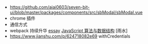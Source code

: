 - https://github.com/aiai0603/seven-bit-ui/blob/master/packages/components/src/sbModal/sbModal.vue   
- chrome 插件
- 通信方式
- webpack 持续升华
[essay](https://github.com/wmui/essay)
[JavaScript 算法与数据结构](https://github.com/trekhleb/javascript-algorithms/blob/master/README.zh-CN.md)
[雨水]
- https://www.jianshu.com/p/624718082e69   withCredentials